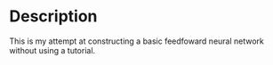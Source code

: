 # Description
This is my attempt at constructing a basic feedfoward neural network without using a tutorial.